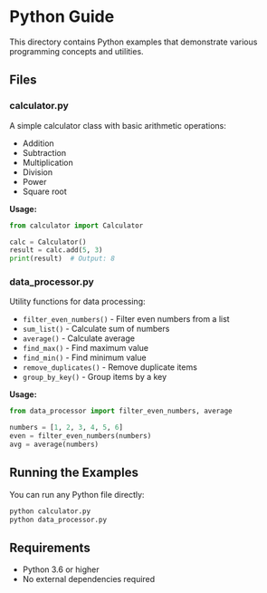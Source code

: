 # Python Guide

This directory contains Python examples that demonstrate various programming concepts and utilities.

## Files

### calculator.py
A simple calculator class with basic arithmetic operations:
- Addition
- Subtraction
- Multiplication
- Division
- Power
- Square root

**Usage:**
```python
from calculator import Calculator

calc = Calculator()
result = calc.add(5, 3)
print(result)  # Output: 8
```

### data_processor.py
Utility functions for data processing:
- `filter_even_numbers()` - Filter even numbers from a list
- `sum_list()` - Calculate sum of numbers
- `average()` - Calculate average
- `find_max()` - Find maximum value
- `find_min()` - Find minimum value
- `remove_duplicates()` - Remove duplicate items
- `group_by_key()` - Group items by a key

**Usage:**
```python
from data_processor import filter_even_numbers, average

numbers = [1, 2, 3, 4, 5, 6]
even = filter_even_numbers(numbers)
avg = average(numbers)
```

## Running the Examples

You can run any Python file directly:

```bash
python calculator.py
python data_processor.py
```

## Requirements

- Python 3.6 or higher
- No external dependencies required
